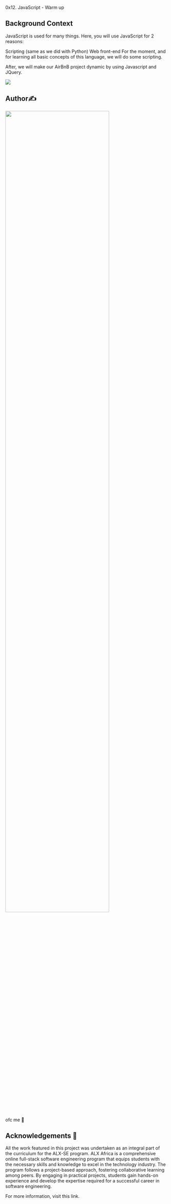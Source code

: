 0x12. JavaScript - Warm up
## Background Context
JavaScript is used for many things. Here, you will use JavaScript for 2 reasons:

<p>Scripting (same as we did with Python)
Web front-end
For the moment, and for learning all basic concepts of this language, we will do some scripting.</p>
<p>After, we will make our AirBnB project dynamic by using Javascript and JQuery.</p>
<img src="https://s3.amazonaws.com/intranet-projects-files/holbertonschool-higher-level_programming+/303/Javascript-535.png.jpeg">

## Author✍️
<img width="80%" src="https://readme-typing-svg.herokuapp.com?font=Lalezar&size=30&color=3AAEDA&center=false&vCenter=true&width=440&lines=Karima+Touhami.&speed=50" />
<p>ofc me 🤨</>

## Acknowledgements 📎

<p>All the work featured in this project was undertaken as an integral part of the curriculum for the ALX-SE program. ALX Africa is a comprehensive online full-stack software engineering program that equips students with the necessary skills and knowledge to excel in the technology industry. The program follows a project-based approach, fostering collaborative learning among peers. By engaging in practical projects, students gain hands-on experience and develop the expertise required for a successful career in software engineering.</p>

<p>For more information, visit this link.</p>

